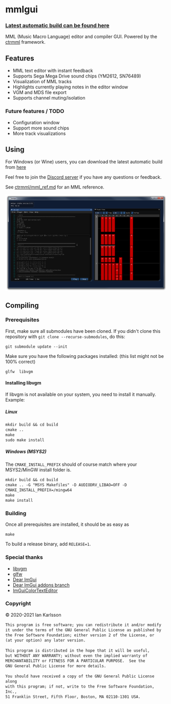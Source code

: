 mmlgui
======

### [Latest automatic build can be found here](https://nightly.link/superctr/mmlgui/workflows/win32-i686/master/binary)

MML (Music Macro Language) editor and compiler GUI. Powered by the [ctrmml](https://github.com/superctr/ctrmml) framework.

## Features

- MML text editor with instant feedback
- Supports Sega Mega Drive sound chips (YM2612, SN76489)
- Visualization of MML tracks
- Highlights currently playing notes in the editor window
- VGM and MDS file export
- Supports channel muting/isolation

### Future features / TODO

- Configuration window
- Support more sound chips
- More track visualizations

## Using

For Windows (or Wine) users, you can download the latest automatic build from [here](https://nightly.link/superctr/mmlgui/workflows/win32-i686/master/binary)

Feel free to join the [Discord server](https://discord.com/invite/BPwM6PJv7T)
if you have any questions or feedback.

See [ctrmml/mml_ref.md](ctrmml/mml_ref.md) for an MML reference.

![Screenshot](doc/screenshot.png)

## Compiling

### Prerequisites
First, make sure all submodules have been cloned. If you didn't clone this repository
with `git clone --recurse-submodules`, do this:

	git submodule update --init

Make sure you have the following packages installed: (this list might not be 100% correct)

	glfw  libvgm

#### Installing libvgm

If libvgm is not available on your system, you need to install it manually. Example:

##### Linux

	mkdir build && cd build
	cmake ..
	make
	sudo make install

##### Windows (MSYS2)
The `CMAKE_INSTALL_PREFIX` should of course match where your MSYS2/MinGW install folder is.

	mkdir build && cd build
	cmake .. -G "MSYS Makefiles" -D AUDIODRV_LIBAO=OFF -D CMAKE_INSTALL_PREFIX=/mingw64
	make
	make install

### Building
Once all prerequisites are installed, it should be as easy as

	make

To build a release binary, add `RELEASE=1`.

### Special thanks

- [libvgm](https://github.com/ValleyBell/libvgm)
- [glfw](https://www.glfw.org/)
- [Dear ImGui](https://github.com/ocornut/imgui)
- [Dear ImGui addons branch](https://github.com/Flix01/imgui)
- [ImGuiColorTextEditor](https://github.com/BalazsJako/ImGuiColorTextEdit)

### Copyright

&copy; 2020-2021 Ian Karlsson

	This program is free software; you can redistribute it and/or modify
	it under the terms of the GNU General Public License as published by
	the Free Software Foundation; either version 2 of the License, or
	(at your option) any later version.

	This program is distributed in the hope that it will be useful,
	but WITHOUT ANY WARRANTY; without even the implied warranty of
	MERCHANTABILITY or FITNESS FOR A PARTICULAR PURPOSE.  See the
	GNU General Public License for more details.

	You should have received a copy of the GNU General Public License along
	with this program; if not, write to the Free Software Foundation, Inc.,
	51 Franklin Street, Fifth Floor, Boston, MA 02110-1301 USA.
